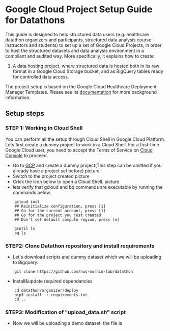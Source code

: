 
# Google Cloud Project Setup Guide for Datathons

This guide is designed to help structured data users (e.g. healthcare datathon
organizers and participants, structured data analysis course instructors and
students) to set up a set of Google Cloud Projects, in order to host the
structured datasets and data analysis environment in a compliant and audited
way. More specifically, it explains how to create:

1.  A data hosting project, where structured data is hosted both in its raw
    format in a Google Cloud Storage bucket, and as BigQuery tables ready for
    controlled data access.

The project setup is based on the Google Cloud Healthcare Deployment Manager
Templates. Please see its [documentation](../deploy/README.md) for more background information.


## Setup steps 

### STEP 1:  Working in Cloud Shell
You can perform all the setup through Cloud Shell in Google Cloud Platform.  Lets first create a dummy project  to work in a Cloud Shell. For a first-time Google Cloud user, you need to accept the Terms of Service on
[Cloud Console](https://console.cloud.google.com) to proceed.



* Go to [GCP](console.cloud.google.com/) and create a dummy project(This step can be omitted if you already have a project set before)
	picture
* Switch to the project created
	picture
* Crick the icon below to open  a Cloud Shell.
	picture
*  lets verify that gcloud and bq commands are executable by running the commands  below. 
```shell
	gcloud init
	## Reinitialize configuration, press [1]
	## Go for the current account, press [1]
	## Go for the project you just created 
	## Don't set default compute region, press [n]
```
		gsutil ls
		bq ls

###  STEP2: Clone Datathon repository and install requirements
* Let's download scripts and dummy dataset which we will be uploading to Bigquery.
```shell
	git clone https://github.com/nus-mornin-lab/datathon
```
* Install&update required dependancies
```shell
	cd datathon/organizer/deploy
	pip3 install -r requirements.txt
	cd ..
```
###  STEP3: Modification of "upload_data.sh" script
* Now we will be uploading a demo dataset. the file is 

